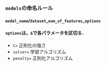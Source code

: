 
### `models`の命名ルール
#### `model_name`/`dataset`_`num_of_features`\_`options`
#### `options`は，`&`で各パラメータを区切る．
- `C=` 正則化の強さ
- `solver=` 学習アルゴリズム
- `penalty=` 正則化アルゴリズム

